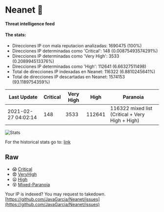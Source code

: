 # Neanet :hocho:
#### Threat intelligence feed
#### The stats:

- Direcciones IP con mala reputacion analizadas: 1690475 (100%)
- Direcciones IP determinadas como 'Critical':  148 (0.00875493574291%)
- Direcciones IP determinadas como 'Very High':  3533 (0.208994513376%)
- Direcciones IP determinadas como 'High':  112641 (6.66327511498)
- Total de direcciones IP indexadas en Neanet:  116322 (6.8810245641%)
- Total de direcciones IP descartadas en Neanet:  1574153 (93.1189754359%)

| Last Update | Critical | Very High | High | Paranoia |
| --- | --- | --- | --- | --- |
| 2021-02-27 04:02:14 | 148 | 3533 | 112641 | 116322 mixed list (Critical + Very High + High)|

![Stats](https://docs.google.com/spreadsheets/d/e/2PACX-1vSnaNMIXVabIpDJjufMlzH7poXnshF3mgd8Is1g9ytUEzVsP5my4Trn8f-xkoLLQ38xpL3HtmUexLo6/pubchart?oid=501124687&format=image)

For the historical stats go to: [link](/stats.csv)
## Raw
- :scream: [Critical](https://raw.githubusercontent.com/JavaGarcia/Neanet/master/blacklists/neanet_critical.txt)
- :fearful: [VeryHigh](https://raw.githubusercontent.com/JavaGarcia/Neanet/master/blacklists/neanet_veryHigh.txtt)
- :frowning: [High](https://raw.githubusercontent.com/JavaGarcia/Neanet/master/blacklists/neanet_high.txt)
- :dizzy_face: [Mixed-Paranoia](https://raw.githubusercontent.com/JavaGarcia/Neanet/master/blacklists/neanet_all.txt)


Your IP is indexed? You may request to takedown. [https://github.com/JavaGarcia/Neanet/issues](https://github.com/JavaGarcia/Neanet/issues)












































































































































































































































































































































































































































































































































































































































































































































































































































































































































































































































































































































































































































































































































































































































































































































































































































































































































































































































































































































































































































































































































































































































































































































































































































































































































































































































































































































































































































































































































































































































































































































































































































































































































































































































































































































































































































































































































































































































































































































































































































































































































































































































































































































































































































































































































































































































































